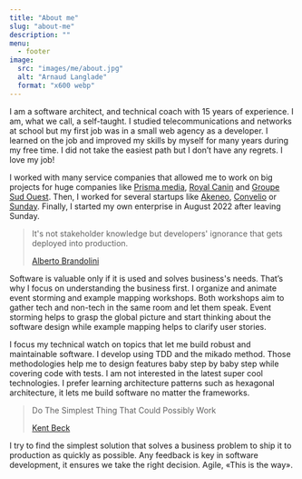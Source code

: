 ```yaml
---
title: "About me"
slug: "about-me"
description: ""
menu: 
  - footer
image: 
  src: "images/me/about.jpg"
  alt: "Arnaud Langlade"
  format: "x600 webp"
---
```


I am a software architect, and technical coach with 15 years of experience. I am, what we call, a self-taught. I studied telecommunications and networks at school but my first job was in a small web agency as a developer. I learned on the job and improved my skills by myself for many years during my free time. I did not take the easiest path but I don’t have any regrets. I love my job!

I worked with many service companies that allowed me to  work on big projects for huge companies like [Prisma media](https://www.prismamedia.com), [Royal Canin](https://www.royalcanin.com) and [Groupe Sud Ouest](https://www.groupesudouest.com). Then, I worked for several startups like [Akeneo](https://www.akeneo.com), [Convelio](https://www.convelio.com) or [Sunday](https://sundayapp.com). Finally, I started my own enterprise in August 2022 after leaving Sunday.

> It's not stakeholder knowledge but developers' ignorance that gets deployed into production.
>
> [Alberto Brandolini](https://www.linkedin.com/in/brando/)

Software is valuable only if it is used and solves business's needs. That’s why I focus on understanding the business first. I organize and animate event storming and example mapping workshops. Both workshops aim to gather tech and non-tech in the same room and let them speak. Event storming helps to grasp the global picture and start thinking about the software design while example mapping helps to clarify user stories.

I focus my technical watch on topics that let me build robust and maintainable software. I develop using TDD and the mikado method. Those methodologies help me to design features baby step by baby step while covering code with tests. I am not interested in the latest super cool technologies. I prefer learning architecture patterns such as hexagonal architecture, it lets me build software no matter the frameworks.

> Do The Simplest Thing That Could Possibly Work
>
> [Kent Beck](https://www.linkedin.com/in/kentbeck/)

I try to find the simplest solution that solves a business problem to ship it to production as quickly as possible. Any feedback is key in software development, it ensures we take the right decision. Agile, «This is the way».
